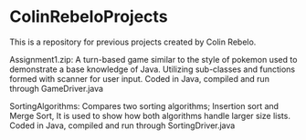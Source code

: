 # ColinRebeloProjects

This is a repository for previous projects created by Colin Rebelo.

Assignment1.zip:
A turn-based game similar to the style of pokemon used to demonstrate a base knowledge of Java. Utilizing sub-classes and functions formed with scanner for user input. Coded in Java, compiled and run through GameDriver.java

SortingAlgorithms:
Compares two sorting algorithms; Insertion sort and Merge Sort, It is used to show how both algorithms handle larger size lists. Coded in Java, compiled and run through SortingDriver.java


